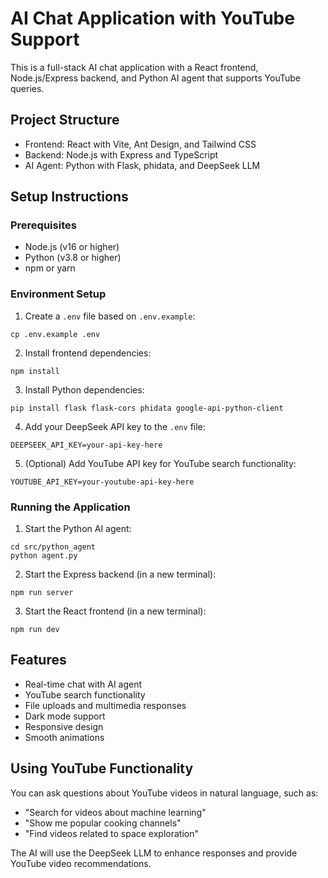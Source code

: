 
# AI Chat Application with YouTube Support

This is a full-stack AI chat application with a React frontend, Node.js/Express backend, and Python AI agent that supports YouTube queries.

## Project Structure

- Frontend: React with Vite, Ant Design, and Tailwind CSS
- Backend: Node.js with Express and TypeScript
- AI Agent: Python with Flask, phidata, and DeepSeek LLM

## Setup Instructions

### Prerequisites

- Node.js (v16 or higher)
- Python (v3.8 or higher)
- npm or yarn

### Environment Setup

1. Create a `.env` file based on `.env.example`:
```
cp .env.example .env
```

2. Install frontend dependencies:
```
npm install
```

3. Install Python dependencies:
```
pip install flask flask-cors phidata google-api-python-client
```

4. Add your DeepSeek API key to the `.env` file:
```
DEEPSEEK_API_KEY=your-api-key-here
```

5. (Optional) Add YouTube API key for YouTube search functionality:
```
YOUTUBE_API_KEY=your-youtube-api-key-here
```

### Running the Application

1. Start the Python AI agent:
```
cd src/python_agent
python agent.py
```

2. Start the Express backend (in a new terminal):
```
npm run server
```

3. Start the React frontend (in a new terminal):
```
npm run dev
```

## Features

- Real-time chat with AI agent
- YouTube search functionality
- File uploads and multimedia responses
- Dark mode support
- Responsive design
- Smooth animations

## Using YouTube Functionality

You can ask questions about YouTube videos in natural language, such as:
- "Search for videos about machine learning"
- "Show me popular cooking channels"
- "Find videos related to space exploration"

The AI will use the DeepSeek LLM to enhance responses and provide YouTube video recommendations.
